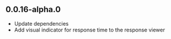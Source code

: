 ## 0.0.16-alpha.0

- Update dependencies
- Add visual indicator for response time to the response viewer